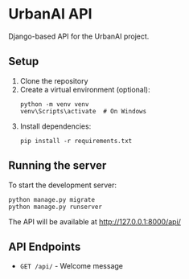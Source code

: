 # UrbanAI API

Django-based API for the UrbanAI project.

## Setup

1. Clone the repository
2. Create a virtual environment (optional):
   ```
   python -m venv venv
   venv\Scripts\activate  # On Windows
   ```
3. Install dependencies:
   ```
   pip install -r requirements.txt
   ```

## Running the server

To start the development server:

```
python manage.py migrate
python manage.py runserver
```

The API will be available at http://127.0.0.1:8000/api/

## API Endpoints

- `GET /api/` - Welcome message 